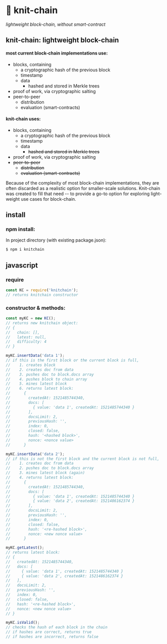 # 🧶 knit-chain
_lightweight block-chain, without smart-contract_


## knit-chain: lightweight block-chain

#### most current block-chain implementations use:

* blocks, containing
  * a cryptographic hash of the previous block
  * timestamp
  * data
    * hashed and stored in Merkle trees
* proof of work, via cryptographic salting
* peer-to-peer
  * distribution
  * evaluation (smart-contracts)

#### knit-chain uses:

* blocks, containing
  * a cryptographic hash of the previous block
  * timestamp
  * data
    * ~~hashed and stored in Merkle trees~~
* proof of work, via cryptographic salting
* ~~peer-to-peer~~
  * ~~distribution~~
  * ~~evaluation (smart-contracts)~~

Because of the complexity of most block-chain implementations, they are often discarded as a realistic option for smaller-scale solutions. Knit-chain was created to fill that need -- to provide a go-to option for exploring light-weight use cases for block-chain.

## install
### npm install:
In project directory (with existing package.json):
```sh
$ npm i knitchain
```
## javascript
### require
```js
const KC = require('knitchain');
// returns knitchain constructor
```
### constructor & methods:
```js
const myKC = new KC();
// returns new knitchain object:
// {
//   chain: [],
//   latest: null,
//   difficulty: 4
// }
```
```js
myKC.insertData('data 1');
// if this is the first block or the current block is full,
//    1. creates block
//    2. creates doc from data
//    3. pushes doc to block.docs array
//    4. pushes block to chain array
//    5. mines latest block
//    6. returns latest block:
//      {
//        createdAt: 1521485744340,
//        docs: [
//          { value: 'data 1', createdAt: 1521485744340 }
//        ],
//        docsLimit: 2,
//        previousHash: '',
//        index: 0,
//        closed: false,
//        hash: '<hashed block>',
//        nonce: <nonce value>
//      }

myKC.insertData('data 2');
// if this is not the first block and the current block is not full,
//    1. creates doc from data
//    2. pushes doc to block.docs array
//    3. mines latest block (again)
//    4. returns latest block:
//      {
//        createdAt: 1521485744340,
//        docs: [
//          { value: 'data 1', createdAt: 1521485744340 }
//          { value: 'data 2', createdAt: 1521486162374 }
//        ],
//        docsLimit: 2,
//        previousHash: '',
//        index: 0,
//        closed: false,
//        hash: '<re-hashed block>',
//        nonce: <new nonce value>
//      }
```
```js
myKC.getLatest();
// returns latest block:
// {
//   createdAt: 1521485744340,
//   docs: [
//     { value: 'data 1', createdAt: 1521485744340 }
//     { value: 'data 2', createdAt: 1521486162374 }
//   ],
//   docsLimit: 2,
//   previousHash: '',
//   index: 0,
//   closed: false,
//   hash: '<re-hashed block>',
//   nonce: <new nonce value>
// }
```
```js
myKC.isValid();
// checks the hash of each block in the chain
// if hashes are correct, returns true
// if hashes are incorrect, returns false
```
